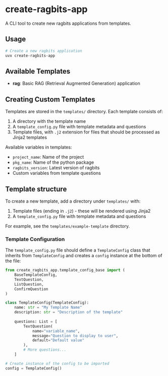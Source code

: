 # create-ragbits-app

A CLI tool to create new ragbits applications from templates.

## Usage

```bash
# Create a new ragbits application
uvx create-ragbits-app
```

## Available Templates

- **rag**: Basic RAG (Retrieval Augmented Generation) application

## Creating Custom Templates

Templates are stored in the `templates/` directory. Each template consists of:

1. A directory with the template name
2. A `template_config.py` file with template metadata and questions
3. Template files, with `.j2` extension for files that should be processed as Jinja2 templates

Available variables in templates:
- `project_name`: Name of the project
- `pkg_name`:  Name of the python package
- `ragbits_version`: Latest version of ragbits
- Custom variables from template questions

## Template structure

To create a new template, add a directory under `templates/` with:

1. Template files (ending in `.j2`) - these will be rendered using Jinja2
2. A `template_config.py` file with template metadata and questions

For example, see the `templates/example-template` directory.

### Template Configuration

The `template_config.py` file should define a `TemplateConfig` class that inherits from `TemplateConfig` and creates a `config` instance at the bottom of the file:

```python
from create_ragbits_app.template_config_base import (
    BaseTemplateConfig, 
    TextQuestion, 
    ListQuestion, 
    ConfirmQuestion
)

class TemplateConfig(TemplateConfig):
    name: str = "My Template Name"
    description: str = "Description of the template"
    
    questions: List = [
        TextQuestion(
            name="variable_name",
            message="Question to display to user",
            default="Default value"
        ),
        # More questions...
    ]

# Create instance of the config to be imported
config = TemplateConfig()
```
